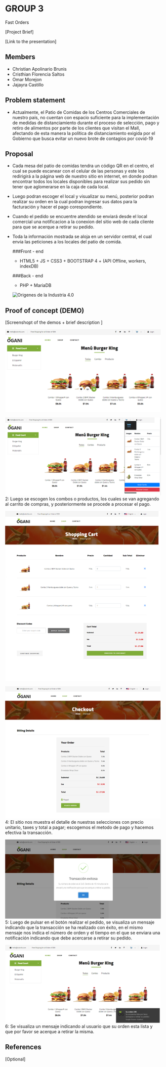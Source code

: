 # GROUP 3

Fast Orders

[Project Brief]

[Link to the presentation]

## Members

 - Christian Apolinario Brunis
 - Cristhian Florencia Saltos
 - Omar Morejon 
 - Jajayra Castillo


## Problem statement

  - Actualmente, el Patio de Comidas de los Centros Comerciales de nuestro país, no cuentan con espacio suficiente para la implementación de medidas de distanciamiento 
 durante el proceso de selección, pago y retiro de alimentos por parte de los clientes que visitan el Mall, afectando de esta manera la política de distanciamiento exigida por el Gobierno
 que busca evitar un nuevo brote de contagios por covid-19
 
  
 
## Proposal

 - Cada mesa del patio de comidas tendra un código QR en el centro, el cual se puede escanear con el celular de las personas y este los redirigirá a la página web de nuestro sitio en internet, en donde podran encontrar todos los locales disponibles para realizar sus pedido sin tener que aglomerarse en la caja de cada local.
 - Luego podran escoger el local y visualizar su menú, posterior podran realizar su orden en la cual podran ingresar sus datos para la facturación y hacer el pago corespondiente.
 - Cuando el pedido se encuentre atendido se enviará desde el local comercial una notificacion a la conexion del sitio web de cada cliente para que se acerque a retirar su pedido.
 - Toda la información mostrada se aloja en un servidor central, el cual envia las peticiones a los locales del patio de comida.
	
	###Front - end
	- HTML5 + JS + CSS3 + BOOTSTRAP 4 + (API Offline, workers, indexDB) 
	
	###Back - end
	- PHP + MariaDB

	![Origenes de la Industria 4.0](Demo/Solución.jpg)
	

## Proof of concept (DEMO)

[Screenshopt of the demos + brief description ]

![Origenes de la Industria 4.0](Demo/img-1.png)


![Origenes de la Industria 4.0](Demo/img-2.png)
2: Luego se escogen los combos o productos, los cuales se van agregando al carrito de compras, y posteriormente se procede a procesar el pago.

![Origenes de la Industria 4.0](Demo/img-3.png)


![Origenes de la Industria 4.0](Demo/img-4.png)
4: El sitio nos muestra el detalle de nuestras selecciones con precio unitario, taxes y total a pagar; escogemos el metodo de pago y hacemos efectiva la transacción.

![Origenes de la Industria 4.0](Demo/img-5.png)
5: Luego de pulsar en el botón realizar el pedido, se visualiza un mensaje indicando que la transacción se ha realizado con éxito,  en el mismo mensaje nos indica el número de orden y el tiempo en el que se enviara una notificación indicando que debe acercarse a retirar su pedido.

![Origenes de la Industria 4.0](Demo/img-6.png)
6: Se visualiza un mensaje indicando al usuario que su orden esta lista y que por favor se acerque a retirar la misma.


## References

[Optional]
